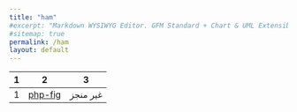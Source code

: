 ```yaml
---
title: "ham"
#excerpt: "Markdown WYSIWYG Editor. GFM Standard + Chart & UML Extensible."
#sitemap: true
permalink: /ham
layout: default
---
```


| 1 | 2 | 3 |
| ---  | --- | --- |
| 1 | [php-fig](https://www.php-fig.org/psr/) | غير منجز |
